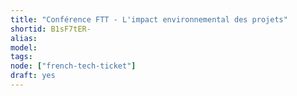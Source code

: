 ```yaml
---
title: "Conférence FTT - L'impact environnemental des projets"
shortid: B1sF7tER-
alias:
model:
tags:
node: ["french-tech-ticket"]
draft: yes
---
```

